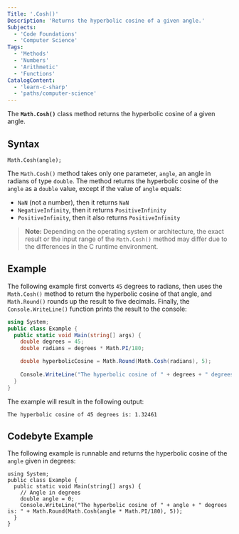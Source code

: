 ```yaml
---
Title: '.Cosh()'
Description: 'Returns the hyperbolic cosine of a given angle.'
Subjects:
  - 'Code Foundations'
  - 'Computer Science'
Tags:
  - 'Methods'
  - 'Numbers'
  - 'Arithmetic'
  - 'Functions' 
CatalogContent:
  - 'learn-c-sharp'
  - 'paths/computer-science'
---
```


The **`Math.Cosh()`** class method returns the hyperbolic cosine of a given angle.

## Syntax

```pseudo
Math.Cosh(angle);
```

The `Math.Cosh()` method takes only one parameter, `angle`, an angle in radians of type `double`. The method returns the hyperbolic cosine of the `angle` as a `double` value, except if the value of `angle` equals:

- `NaN` (not a number), then it returns `NaN`
- `NegativeInfinity`, then it returns `PositiveInfinity`
- `PositiveInfinity`, then it also returns `PositiveInfinity`

> **Note:** Depending on the operating system or architecture, the exact result or the input range of the `Math.Cosh()` method may differ due to the differences in the C runtime environment.

## Example

The following example first converts `45` degrees to radians, then uses the `Math.Cosh()` method to return the hyperbolic cosine of that angle, and `Math.Round()` rounds up the result to five decimals. Finally, the `Console.WriteLine()` function prints the result to the console:

```cs
using System;
public class Example {
  public static void Main(string[] args) {
    double degrees = 45;
    double radians = degrees * Math.PI/180;

    double hyperbolicCosine = Math.Round(Math.Cosh(radians), 5);
    
    Console.WriteLine("The hyperbolic cosine of " + degrees + " degrees is: " + hyperbolicCosine);
  }
}
```

The example will result in the following output:

```shell
The hyperbolic cosine of 45 degrees is: 1.32461
```

## Codebyte Example

The following example is runnable and returns the hyperbolic cosine of the `angle` given in degrees:

```codebyte/csharp
using System;
public class Example {
  public static void Main(string[] args) {
    // Angle in degrees
    double angle = 0;
    Console.WriteLine("The hyperbolic cosine of " + angle + " degrees is: " + Math.Round(Math.Cosh(angle * Math.PI/180), 5));
  }
}
```
